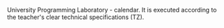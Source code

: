 University Programming Laboratory - calendar. It is executed according to the teacher's clear technical specifications (TZ).
